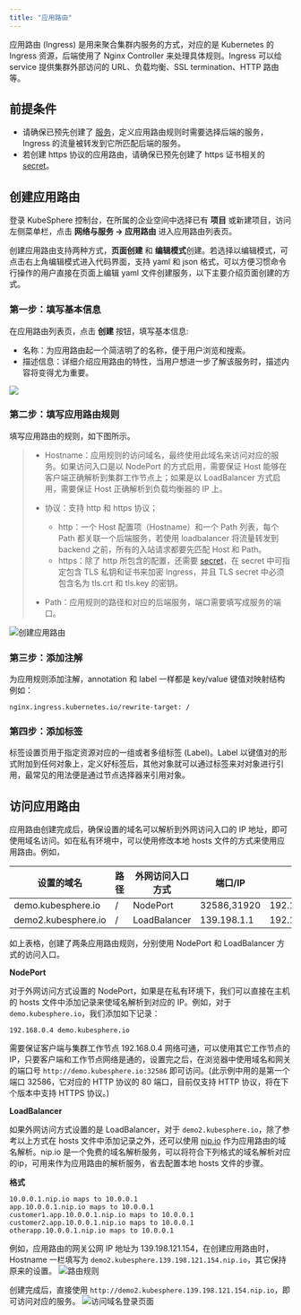 ```yaml
---
title: "应用路由"
---
```


应用路由 (Ingress) 是用来聚合集群内服务的方式，对应的是 Kubernetes 的 Ingress 资源，后端使用了 Nginx Controller 来处理具体规则。Ingress 可以给 service 提供集群外部访问的 URL、负载均衡、SSL termination、HTTP 路由等。

## 前提条件

- 请确保已预先创建了 [服务](../services)，定义应用路由规则时需要选择后端的服务，Ingress 的流量被转发到它所匹配后端的服务。
- 若创建 https 协议的应用路由，请确保已预先创建了 https 证书相关的 [secret](../../configuration/secrets)。

## 创建应用路由

登录 KubeSphere 控制台，在所属的企业空间中选择已有 **项目** 或新建项目，访问左侧菜单栏，点击 **网络与服务 → 应用路由** 进入应用路由列表页。

创建应用路由支持两种方式，**页面创建** 和 **编辑模式**创建。若选择以编辑模式，可点击右上角编辑模式进入代码界面，支持 yaml 和 json 格式，可以方便习惯命令行操作的用户直接在页面上编辑 yaml 文件创建服务，以下主要介绍页面创建的方式。

### 第一步：填写基本信息

在应用路由列表页，点击 **创建** 按钮，填写基本信息:

- 名称：为应用路由起一个简洁明了的名称，便于用户浏览和搜索。
- 描述信息：详细介绍应用路由的特性，当用户想进一步了解该服务时，描述内容将变得尤为重要。

![](/ae-ingress-basic.png)

### 第二步：填写应用路由规则

填写应用路由的规则，如下图所示。

> - Hostname：应用规则的访问域名，最终使用此域名来访问对应的服务。如果访问入口是以 NodePort 的方式启用，需要保证 Host 能够在客户端正确解析到集群工作节点上；如果是以 LoadBalancer 方式启用，需要保证 Host 正确解析到负载均衡器的 IP 上。
> - 协议：支持 http 和 https 协议；
>
>    - http：一个 Host 配置项（Hostname）和一个 Path 列表，每个 Path 都关联一个后端服务，若使用 loadbalancer 将流量转发到 backend 之前，所有的入站请求都要先匹配 Host 和 Path。
>    - https：除了 http 所包含的配置，还需要 [secret](../../configuration/secrets)，在 secret 中可指定包含 TLS 私钥和证书来加密 Ingress，并且 TLS secret 中必须包含名为 tls.crt 和 tls.key 的密钥。
> - Path：应用规则的路径和对应的后端服务，端口需要填写成服务的端口。

![创建应用路由](/ae-ingress-rules.png)

### 第三步：添加注解

为应用规则添加注解，annotation 和 label 一样都是 key/value 键值对映射结构例如：

```
nginx.ingress.kubernetes.io/rewrite-target: /
```

### 第四步：添加标签

标签设置页用于指定资源对应的一组或者多组标签 (Label)。Label 以键值对的形式附加到任何对象上，定义好标签后，其他对象就可以通过标签来对对象进行引用，最常见的用法便是通过节点选择器来引用对象。


## 访问应用路由

应用路由创建完成后，确保设置的域名可以解析到外网访问入口的 IP 地址，即可使用域名访问。如在私有环境中，可以使用修改本地 hosts 文件的方式来使用应用路由。例如，

|设置的域名|路径|外网访问入口方式|端口/IP|集群工作节点IP|
----|---|---|---|---
|demo.kubesphere.io|/|NodePort|32586,31920|192.168.0.4,192.168.0.3,192.168.0.2|
|demo2.kubesphere.io|/|LoadBalancer|139.198.1.1|192.168.0.4,192.168.0.3,192.168.0.2

如上表格，创建了两条应用路由规则，分别使用 NodePort 和 LoadBalancer 方式的访问入口。

**NodePort**

对于外网访问方式设置的 NodePort，如果是在私有环境下，我们可以直接在主机的 hosts 文件中添加记录来使域名解析到对应的 IP。例如，对于 `demo.kubesphere.io`，我们添加如下记录：

```
192.168.0.4 demo.kubesphere.io
```

需要保证客户端与集群工作节点 192.168.0.4 网络可通，可以使用其它工作节点的 IP，只要客户端和工作节点网络是通的，设置完之后，在浏览器中使用域名和网关的端口号 `http://demo.kubesphere.io:32586` 即可访问。(此示例中用的是第一个端口 32586，它对应的 HTTP 协议的 80 端口，目前仅支持 HTTP 协议，将在下个版本中支持 HTTPS 协议。) 

**LoadBalancer**

如果外网访问方式设置的是 LoadBalancer，对于 `demo2.kubesphere.io`，除了参考以上方式在 hosts 文件中添加记录之外，还可以使用 [nip.io](http://nip.io/)  作为应用路由的域名解析。nip.io 是一个免费的域名解析服务，可以将符合下列格式的域名解析对应的ip，可用来作为应用路由的解析服务，省去配置本地 hosts 文件的步骤。

**格式**

```
10.0.0.1.nip.io maps to 10.0.0.1  
app.10.0.0.1.nip.io maps to 10.0.0.1
customer1.app.10.0.0.1.nip.io maps to 10.0.0.1
customer2.app.10.0.0.1.nip.io maps to 10.0.0.1
otherapp.10.0.0.1.nip.io maps to 10.0.0.1
```

例如，应用路由的网关公网 IP 地址为 139.198.121.154，在创建应用路由时，Hostname 一栏填写为 `demo2.kubesphere.139.198.121.154.nip.io`，其它保持原来的设置。
![路由规则](/ae-ingress-demo.png)

创建完成后，直接使用 `http://demo2.kubesphere.139.198.121.154.nip.io`，即可访问对应的服务。
![访问域名登录页面](/router-login.png)


